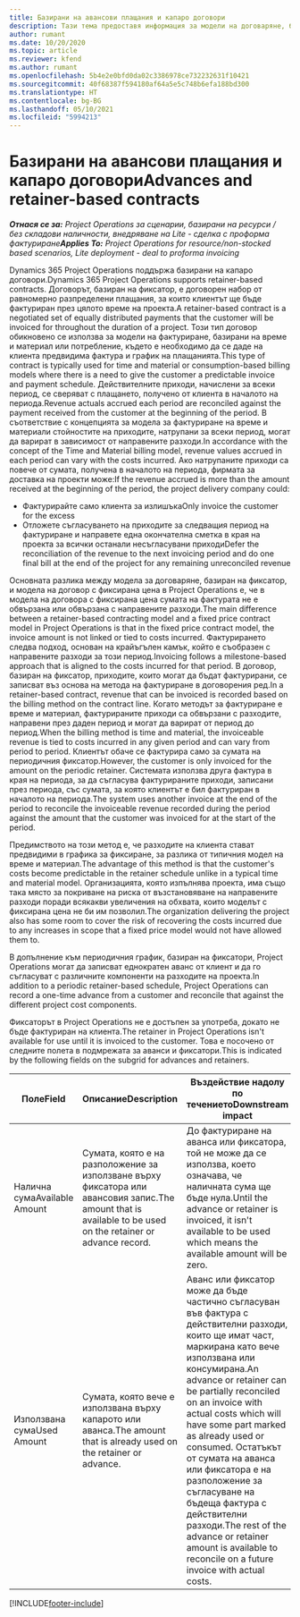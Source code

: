 ```yaml
---
title: Базирани на авансови плащания и капаро договори
description: Тази тема предоставя информация за модели на договаряне, базирани на капаро, и аванси в Project Operations.
author: rumant
ms.date: 10/20/2020
ms.topic: article
ms.reviewer: kfend
ms.author: rumant
ms.openlocfilehash: 5b4e2e0bfd0da02c3386978ce732232631f10421
ms.sourcegitcommit: 40f68387f594180af64a5e5c748b6efa188bd300
ms.translationtype: HT
ms.contentlocale: bg-BG
ms.lasthandoff: 05/10/2021
ms.locfileid: "5994213"
---
```

# <a name="advances-and-retainer-based-contracts"></a><span data-ttu-id="1cdcf-103">Базирани на авансови плащания и капаро договори</span><span class="sxs-lookup"><span data-stu-id="1cdcf-103">Advances and retainer-based contracts</span></span>


<span data-ttu-id="1cdcf-104">_**Отнася се за:** Project Operations за сценарии, базирани на ресурси / без складови наличности, внедряване на Lite - сделка с проформа фактуриране_</span><span class="sxs-lookup"><span data-stu-id="1cdcf-104">_**Applies To:** Project Operations for resource/non-stocked based scenarios, Lite deployment - deal to proforma invoicing_</span></span>

<span data-ttu-id="1cdcf-105">Dynamics 365 Project Operations поддържа базирани на капаро договори.</span><span class="sxs-lookup"><span data-stu-id="1cdcf-105">Dynamics 365 Project Operations supports retainer-based contracts.</span></span> <span data-ttu-id="1cdcf-106">Договорът, базиран на фиксатор, е договорен набор от равномерно разпределени плащания, за които клиентът ще бъде фактуриран през цялото време на проекта.</span><span class="sxs-lookup"><span data-stu-id="1cdcf-106">A retainer-based contract is a negotiated set of equally distributed payments that the customer will be invoiced for throughout the duration of a project.</span></span> <span data-ttu-id="1cdcf-107">Този тип договор обикновено се използва за модели на фактуриране, базирани на време и материал или потребление, където е необходимо да се даде на клиента предвидима фактура и график на плащанията.</span><span class="sxs-lookup"><span data-stu-id="1cdcf-107">This type of contract is typically used for time and material or consumption-based billing models where there is a need to give the customer a predictable invoice and payment schedule.</span></span> <span data-ttu-id="1cdcf-108">Действителните приходи, начислени за всеки период, се сверяват с плащането, получено от клиента в началото на периода.</span><span class="sxs-lookup"><span data-stu-id="1cdcf-108">Revenue actuals accrued each period are reconciled against the payment received from the customer at the beginning of the period.</span></span> <span data-ttu-id="1cdcf-109">В съответствие с концепцията за модела за фактуриране на време и материали стойностите на приходите, натрупани за всеки период, могат да варират в зависимост от направените разходи.</span><span class="sxs-lookup"><span data-stu-id="1cdcf-109">In accordance with the concept of the Time and Material billing model, revenue values accrued in each period can vary with the costs incurred.</span></span> <span data-ttu-id="1cdcf-110">Ако натрупаните приходи са повече от сумата, получена в началото на периода, фирмата за доставка на проекти може:</span><span class="sxs-lookup"><span data-stu-id="1cdcf-110">If the revenue accrued is more than the amount received at the beginning of the period, the project delivery company could:</span></span>

- <span data-ttu-id="1cdcf-111">Фактурирайте само клиента за излишъка</span><span class="sxs-lookup"><span data-stu-id="1cdcf-111">Only invoice the customer for the excess</span></span> 
- <span data-ttu-id="1cdcf-112">Отложете съгласуването на приходите за следващия период на фактуриране и направете една окончателна сметка в края на проекта за всички останали несъгласувани приходи</span><span class="sxs-lookup"><span data-stu-id="1cdcf-112">Defer the reconciliation of the revenue to the next invoicing period and do one final bill at the end of the project for any remaining unreconciled revenue</span></span>

<span data-ttu-id="1cdcf-113">Основната разлика между модела за договаряне, базиран на фиксатор, и модела на договор с фиксирана цена в Project Operations е, че в модела на договора с фиксирана цена сумата на фактурата не е обвързана или обвързана с направените разходи.</span><span class="sxs-lookup"><span data-stu-id="1cdcf-113">The main difference between a retainer-based contracting model and a fixed price contract model in Project Operations is that in the fixed price contract model, the invoice amount is not linked or tied to costs incurred.</span></span> <span data-ttu-id="1cdcf-114">Фактурирането следва подход, основан на крайъгълен камък, който е съобразен с направените разходи за този период.</span><span class="sxs-lookup"><span data-stu-id="1cdcf-114">Invoicing follows a milestone-based approach that is aligned to the costs incurred for that period.</span></span> <span data-ttu-id="1cdcf-115">В договор, базиран на фиксатор, приходите, които могат да бъдат фактурирани, се записват въз основа на метода на фактуриране в договорения ред.</span><span class="sxs-lookup"><span data-stu-id="1cdcf-115">In a retainer-based contract, revenue that can be invoiced is recorded based on the billing method on the contract line.</span></span> <span data-ttu-id="1cdcf-116">Когато методът за фактуриране е време и материал, фактурираните приходи са обвързани с разходите, направени през даден период и могат да варират от период до период.</span><span class="sxs-lookup"><span data-stu-id="1cdcf-116">When the billing method is time and material, the invoiceable revenue is tied to costs incurred in any given period and can vary from period to period.</span></span> <span data-ttu-id="1cdcf-117">Клиентът обаче се фактурира само за сумата на периодичния фиксатор.</span><span class="sxs-lookup"><span data-stu-id="1cdcf-117">However, the customer is only invoiced for the amount on the periodic retainer.</span></span> <span data-ttu-id="1cdcf-118">Системата използва друга фактура в края на периода, за да съгласува фактурираните приходи, записани през периода, със сумата, за която клиентът е бил фактуриран в началото на периода.</span><span class="sxs-lookup"><span data-stu-id="1cdcf-118">The system uses another invoice at the end of the period to reconcile the invoiceable revenue recorded during the period against the amount that the customer was invoiced for at the start of the period.</span></span>

<span data-ttu-id="1cdcf-119">Предимството на този метод е, че разходите на клиента стават предвидими в графика за фиксиране, за разлика от типичния модел на време и материал.</span><span class="sxs-lookup"><span data-stu-id="1cdcf-119">The advantage of this method is that the customer's costs become predictable in the retainer schedule unlike in a typical time and material model.</span></span> <span data-ttu-id="1cdcf-120">Организацията, която изпълнява проекта, има също така място за покриване на риска от възстановяване на направените разходи поради всякакви увеличения на обхвата, които моделът с фиксирана цена не би им позволил.</span><span class="sxs-lookup"><span data-stu-id="1cdcf-120">The organization delivering the project also has some room to cover the risk of recovering the costs incurred due to any increases in scope that a fixed price model would not have allowed them to.</span></span>

<span data-ttu-id="1cdcf-121">В допълнение към периодичния график, базиран на фиксатори, Project Operations могат да записват еднократен аванс от клиент и да го съгласуват с различните компоненти на разходите на проекта.</span><span class="sxs-lookup"><span data-stu-id="1cdcf-121">In addition to a periodic retainer-based schedule, Project Operations can record a one-time advance from a customer and reconcile that against the different project cost components.</span></span>

<span data-ttu-id="1cdcf-122">Фиксаторът в Project Operations не е достъпен за употреба, докато не бъде фактуриран на клиента.</span><span class="sxs-lookup"><span data-stu-id="1cdcf-122">The retainer in Project Operations isn't available for use until it is invoiced to the customer.</span></span> <span data-ttu-id="1cdcf-123">Това е посочено от следните полета в подмрежата за аванси и фиксатори.</span><span class="sxs-lookup"><span data-stu-id="1cdcf-123">This is indicated by the following fields on the subgrid for advances and retainers.</span></span>

| <span data-ttu-id="1cdcf-124">Поле</span><span class="sxs-lookup"><span data-stu-id="1cdcf-124">Field</span></span> | <span data-ttu-id="1cdcf-125">Описание</span><span class="sxs-lookup"><span data-stu-id="1cdcf-125">Description</span></span> | <span data-ttu-id="1cdcf-126">Въздействие надолу по течението</span><span class="sxs-lookup"><span data-stu-id="1cdcf-126">Downstream impact</span></span> |
| --- | --- | --- |
| <span data-ttu-id="1cdcf-127">Налична сума</span><span class="sxs-lookup"><span data-stu-id="1cdcf-127">Available Amount</span></span> | <span data-ttu-id="1cdcf-128">Сумата, която е на разположение за използване върху фиксатора или авансовия запис.</span><span class="sxs-lookup"><span data-stu-id="1cdcf-128">The amount that is available to be used on the retainer or advance record.</span></span> | <span data-ttu-id="1cdcf-129">До фактуриране на аванса или фиксатора, той не може да се използва, което означава, че наличната сума ще бъде нула.</span><span class="sxs-lookup"><span data-stu-id="1cdcf-129">Until the advance or retainer is invoiced, it isn't available to be used which means the available amount will be zero.</span></span> |
| <span data-ttu-id="1cdcf-130">Използвана сума</span><span class="sxs-lookup"><span data-stu-id="1cdcf-130">Used Amount</span></span> | <span data-ttu-id="1cdcf-131">Сумата, която вече е използвана върху капарото или аванса.</span><span class="sxs-lookup"><span data-stu-id="1cdcf-131">The amount that is already used on the retainer or advance.</span></span> | <span data-ttu-id="1cdcf-132">Аванс или фиксатор може да бъде частично съгласуван във фактура с действителни разходи, които ще имат част, маркирана като вече използвана или консумирана.</span><span class="sxs-lookup"><span data-stu-id="1cdcf-132">An advance or retainer can be partially reconciled on an invoice with actual costs which will have some part marked as already used or consumed.</span></span> <span data-ttu-id="1cdcf-133">Остатъкът от сумата на аванса или фиксатора е на разположение за съгласуване на бъдеща фактура с действителни разходи.</span><span class="sxs-lookup"><span data-stu-id="1cdcf-133">The rest of the advance or retainer amount is available to reconcile on a future invoice with actual costs.</span></span> |


[!INCLUDE[footer-include](../../includes/footer-banner.md)]